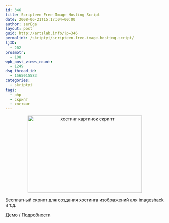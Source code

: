 ```yaml
---
id: 346
title: Scripteen Free Image Hosting Script
date: 2008-06-21T15:17:04+00:00
author: serEga
layout: post
guid: http://artslab.info/?p=346
permalink: /skriptyi/scripteen-free-image-hosting-script/
ljID:
  - 202
prosmotr:
  - 108
wpb_post_views_count:
  - 1249
dsq_thread_id:
  - 1565015583
categories:
  - skriptyi
tags:
  - php
  - скрипт
  - хостинг
---
```

<center>
  <img src="http://artslab.info/wp-content/uploads/image_hosting_script.jpg" alt="хостинг картинок скрипт" title="image_hosting_script" width="362" height="244" class="alignnone size-full wp-image-2417" />
</center>

Бесплатный скрипт для создания хостинга изображений аля <a href="http://imageshack.us" target="_blank">imageshack</a> и т.д.

<a href="http://www.zemgy.com/index.php" target="_blank">Демо</a> / <a href="http://www.scripteen.com/scripts/scripteen-free-image-hosting-script.html" target="_blank">Подробности</a>